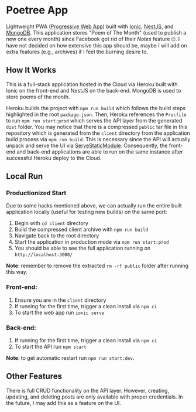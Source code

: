 # Poetree App

Lightweight PWA ([Progressive Web App](https://web.dev/progressive-web-apps/)) built with [Ionic](https://ionicframework.com/), [NestJS](https://nestjs.com/), and [MongoDB](https://www.mongodb.com/). This application stores "Poem of The Month" (used to publish a new one every month) since Facebook got rid of their *Notes* feature 🙄. I have not decided on how extensive this app should be, maybe I will add on extra features (e.g., archives) if I feel the burning desire to.

## How It Works

This is a full-stack application hosted in the Cloud via Heroku built with Ionic on the front-end and NestJS on the back-end. MongoDB is used to store poems of the month.

Heroku builds the project with `npm run build` which follows the build steps highlighted in the root `package.json`. Then, Heroku references the `Procfile` to run `npm run start:prod` which serves the API layer from the generated `dist` folder. You may notice that there is a compressed `public` tar file in this repository which is generated from the `client` directory from the application build process via `npm run build`. This is necessary since the API will actually unpack and serve the UI via [ServeStaticModule](https://github.com/stevenxchung/Poetree-App/blob/d7f116f3d2ac8e5595a6995278a28c21af6825b1/src/app.module.ts#L15). Consequently, the front-end and back-end applications are able to run on the same instance after successful Heroku deploy to the Cloud.

## Local Run

### Productionized Start

Due to some hacks mentioned above, we can actually run the entire built application locally (useful for testing new builds) on the same port:

1. Begin with `cd client` directory
2. Build the compressed client archive with `npm run build`
3. Navigate back to the root directory
4. Start the application in production mode via `npm run start:prod`
5. You should be able to see the full application running on `http://localhost:3000/`

**Note**: remember to remove the extracted `rm -rf public` folder after running this way.

### Front-end:

1. Ensure you are in the `client` directory
2. If running for the first time, trigger a clean install via `npm ci`
3. To start the web app run `ionic serve`

### Back-end:

1. If running for the first time, trigger a clean install via `npm ci`
2. To start the API run `npm start`

**Note**: to get automatic restart run `npm run start:dev`.

## Other Features

There is full CRUD functionality on the API layer. However, creating, updating, and deleting posts are only available with proper credentials. In the future, I may add this as a feature on the UI.
